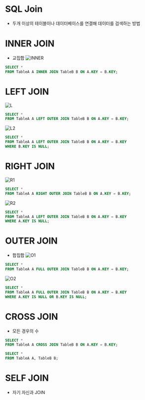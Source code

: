 # SQL Join
* 두개 이상의 테이블이나 데이터베이스를 연결해 데이터를 검색하는 방법

# INNER JOIN
* 교집합
![INNER](https://user-images.githubusercontent.com/49300728/141489130-a967d534-3516-4f3b-8831-94a492809d67.png)
```sql
SELECT *
FROM TableA A INNER JOIN TableB B ON A.KEY = B.KEY;
```

# LEFT JOIN
![L](https://user-images.githubusercontent.com/49300728/141489129-ecc53889-8b39-42ac-8bd7-f1f84e432b92.png)
```sql
SELECT *
FROM TableA A LEFT OUTER JOIN TableB B ON A.KEY = B.KEY;
```
![L2](https://user-images.githubusercontent.com/49300728/141489128-af99f1fe-8620-4025-b242-2bbde2fba239.png)
```sql
SELECT *
FROM TableA A LEFT OUTER JOIN TableB B ON A.KEY = B.KEY
WHERE B.KEY IS NULL;
```
# RIGHT JOIN
![R1](https://user-images.githubusercontent.com/49300728/141489120-55eb280a-5c13-430e-bd21-fb71d47dd35d.png)
```sql
SELECT *
FROM TableA A RIGHT OUTER JOIN TableB B ON A.KEY = B.KEY;
```
![R2](https://user-images.githubusercontent.com/49300728/141489139-bbbe2255-0906-49a6-8cf4-56ab8bfdb65a.png)
```sql
SELECT *
FROM TableA A LEFT OUTER JOIN TableB B ON A.KEY = B.KEY
WHERE A.KEY IS NULL;
```
# OUTER JOIN
* 합집합
![O1](https://user-images.githubusercontent.com/49300728/141489134-c7424df7-7ddf-4d71-a571-fe7c0a58dc27.png)
```sql
SELECT *
FROM TableA A FULL OUTER JOIN TableB B ON A.KEY = B.KEY;
```
![O2](https://user-images.githubusercontent.com/49300728/141489132-9b8a7122-d246-45aa-a5b7-31d39cd5c2f8.png)
```sql
SELECT *
FROM TableA A FULL OUTER JOIN TableB B ON A.KEY = B.KEY
WHERE A.KEY IS NULL OR B.KEY IS NULL;
```

# CROSS JOIN
* 모든 경우의 수
```sql
SELECT *
FROM TableA A CROSS JOIN TableB B ON A.KEY = B.KEY;
```
```sql
SELECT *
FROM TableA A, TableB B;
```

# SELF JOIN
* 자기 자신과 JOIN
